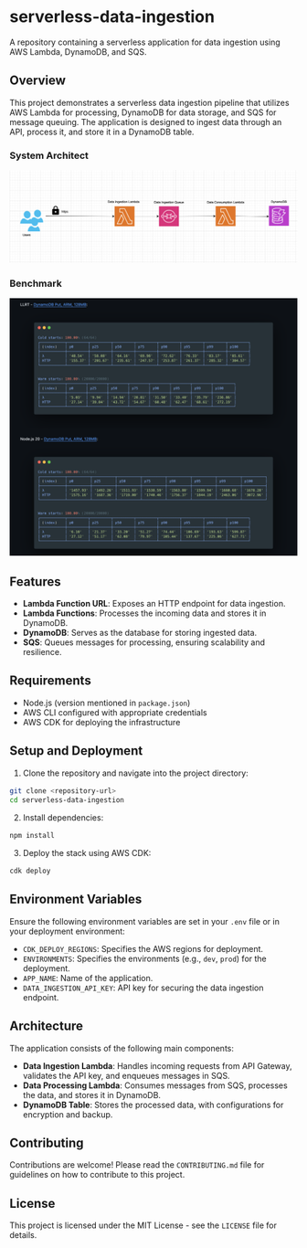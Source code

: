 # serverless-data-ingestion

A repository containing a serverless application for data ingestion using AWS Lambda, DynamoDB, and SQS.

## Overview

This project demonstrates a serverless data ingestion pipeline that utilizes AWS Lambda for processing, DynamoDB for data storage, and SQS for message queuing. The application is designed to ingest data through an API, process it, and store it in a DynamoDB table.

### System Architect

![System Architecture](assets/system.png)

### Benchmark

![Benchmark between Llrt and NodeJS](assets/benchmark.png)

## Features

- **Lambda Function URL**: Exposes an HTTP endpoint for data ingestion.
- **Lambda Functions**: Processes the incoming data and stores it in DynamoDB.
- **DynamoDB**: Serves as the database for storing ingested data.
- **SQS**: Queues messages for processing, ensuring scalability and resilience.

## Requirements

- Node.js (version mentioned in `package.json`)
- AWS CLI configured with appropriate credentials
- AWS CDK for deploying the infrastructure

## Setup and Deployment

1. Clone the repository and navigate into the project directory:

```bash
git clone <repository-url>
cd serverless-data-ingestion
```

2. Install dependencies:

```bash
npm install
```

3. Deploy the stack using AWS CDK:

```bash
cdk deploy
```

## Environment Variables

Ensure the following environment variables are set in your `.env` file or in your deployment environment:

- `CDK_DEPLOY_REGIONS`: Specifies the AWS regions for deployment.
- `ENVIRONMENTS`: Specifies the environments (e.g., `dev`, `prod`) for the deployment.
- `APP_NAME`: Name of the application.
- `DATA_INGESTION_API_KEY`: API key for securing the data ingestion endpoint.

## Architecture

The application consists of the following main components:

- **Data Ingestion Lambda**: Handles incoming requests from API Gateway, validates the API key, and enqueues messages in SQS.
- **Data Processing Lambda**: Consumes messages from SQS, processes the data, and stores it in DynamoDB.
- **DynamoDB Table**: Stores the processed data, with configurations for encryption and backup.

## Contributing

Contributions are welcome! Please read the `CONTRIBUTING.md` file for guidelines on how to contribute to this project.

## License

This project is licensed under the MIT License - see the `LICENSE` file for details.
